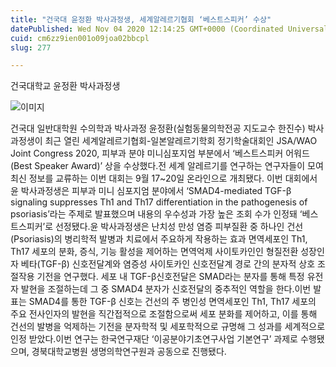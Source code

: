 ```yaml
---
title: "건국대 윤정환 박사과정생, 세계알레르기협회 ‘베스트스피커’ 수상"
datePublished: Wed Nov 04 2020 12:14:25 GMT+0000 (Coordinated Universal Time)
cuid: cm6zz9ien001o09joa02bbcpl
slug: 277

---
```



건국대학교 윤정환 박사과정생

![이미지](https://cdn.hashnode.com/res/hashnode/image/upload/v1739247849202/b90b259d-7330-45aa-b062-81e4a6cc7966.jpeg)

건국대 일반대학원 수의학과 박사과정 윤정환(실험동물의학전공 지도교수 한진수) 박사과정생이 최근 열린 세계알레르기협회-일본알레르기학회 정기학술대회인 JSA/WAO Joint Congress 2020, 피부과 분야 미니심포지엄 부분에서 ‘베스트스피커 어워드(Best Speaker Award)’ 상을 수상했다.전 세계 알레르기를 연구하는 연구자들이 모여 최신 정보를 교류하는 이번 대회는 9월 17~20일 온라인으로 개최됐다. 이번 대회에서 윤 박사과정생은 피부과 미니 심포지엄 분야에서 ‘SMAD4-mediated TGF-β signaling suppresses Th1 and Th17 differentiation in the pathogenesis of psoriasis’라는 주제로 발표했으며 내용의 우수성과 가장 높은 조회 수가 인정돼 ‘베스트스피커’로 선정됐다.윤 박사과정생은 난치성 만성 염증 피부질환 중 하나인 건선(Psoriasis)의 병리학적 발병과 치료에서 주요하게 작용하는 효과 면역세포인 Th1, Th17 세포의 분화, 증식, 기능 활성을 제어하는 면역억제 사이토카인인 형질전환 성장인자 베타(TGF-β) 신호전달계와 염증성 사이토카인 신호전달계 경로 간의 분자적 상호 조절작용 기전을 연구했다. 세포 내 TGF-β신호전달은 SMAD라는 분자를 통해 특정 유전자 발현을 조절하는데 그 중 SMAD4 분자가 신호전달의 중추적인 역할을 한다.이번 발표는 SMAD4를 통한 TGF-β 신호는 건선의 주 병인성 면역세포인 Th1, Th17 세포의 주요 전사인자의 발현을 직간접적으로 조절함으로써 세포 분화를 제어하고, 이를 통해 건선의 발병을 억제하는 기전을 분자학적 및 세포학적으로 규명해 그 성과를 세계적으로 인정 받았다.이번 연구는 한국연구재단 ‘이공분야기초연구사업 기본연구’ 과제로 수행됐으며, 경북대학교병원 생명의학연구원과 공동으로 진행됐다.